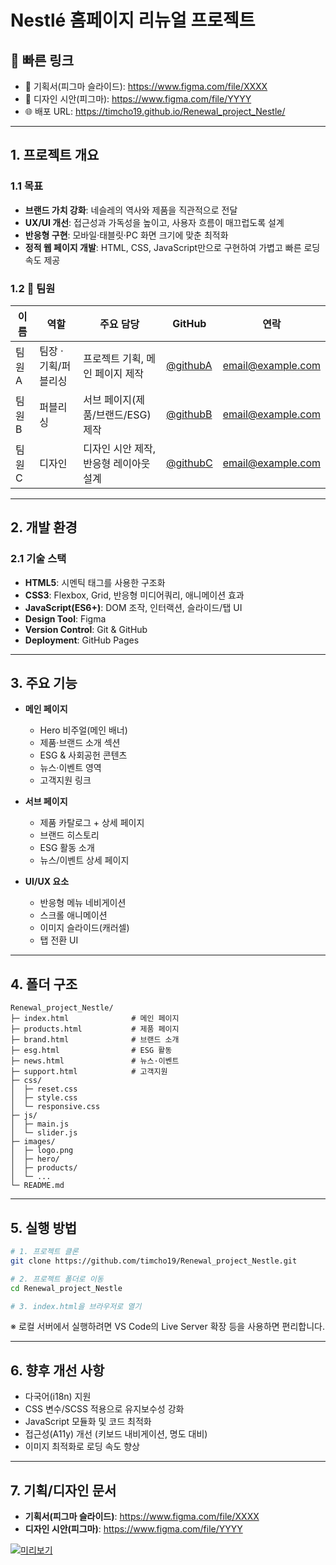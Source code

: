 # Nestlé 홈페이지 리뉴얼 프로젝트

## 🔗 빠른 링크
- 📑 기획서(피그마 슬라이드): https://www.figma.com/file/XXXX  
- 🎨 디자인 시안(피그마): https://www.figma.com/file/YYYY  
- 🌐 배포 URL: https://timcho19.github.io/Renewal_project_Nestle/

---

## 1. 프로젝트 개요

### 1.1 목표
- **브랜드 가치 강화**: 네슬레의 역사와 제품을 직관적으로 전달
- **UX/UI 개선**: 접근성과 가독성을 높이고, 사용자 흐름이 매끄럽도록 설계
- **반응형 구현**: 모바일·태블릿·PC 화면 크기에 맞춘 최적화
- **정적 웹 페이지 개발**: HTML, CSS, JavaScript만으로 구현하여 가볍고 빠른 로딩 속도 제공

### 1.2 👥 팀원
| 이름 | 역할 | 주요 담당 | GitHub | 연락 |
| --- | --- | --- | --- | --- |
| 팀원A | 팀장 · 기획/퍼블리싱 | 프로젝트 기획, 메인 페이지 제작 | [@githubA](https://github.com/githubA) | email@example.com |
| 팀원B | 퍼블리싱 | 서브 페이지(제품/브랜드/ESG) 제작 | [@githubB](https://github.com/githubB) | email@example.com |
| 팀원C | 디자인 | 디자인 시안 제작, 반응형 레이아웃 설계 | [@githubC](https://github.com/githubC) | email@example.com |

---

## 2. 개발 환경

### 2.1 기술 스택
- **HTML5**: 시멘틱 태그를 사용한 구조화
- **CSS3**: Flexbox, Grid, 반응형 미디어쿼리, 애니메이션 효과
- **JavaScript(ES6+)**: DOM 조작, 인터랙션, 슬라이드/탭 UI
- **Design Tool**: Figma
- **Version Control**: Git & GitHub
- **Deployment**: GitHub Pages

---

## 3. 주요 기능

- **메인 페이지**
  - Hero 비주얼(메인 배너)
  - 제품·브랜드 소개 섹션
  - ESG & 사회공헌 콘텐츠
  - 뉴스·이벤트 영역
  - 고객지원 링크

- **서브 페이지**
  - 제품 카탈로그 + 상세 페이지
  - 브랜드 히스토리
  - ESG 활동 소개
  - 뉴스/이벤트 상세 페이지

- **UI/UX 요소**
  - 반응형 메뉴 네비게이션
  - 스크롤 애니메이션
  - 이미지 슬라이드(캐러셀)
  - 탭 전환 UI

---

## 4. 폴더 구조
```
Renewal_project_Nestle/
├─ index.html              # 메인 페이지
├─ products.html           # 제품 페이지
├─ brand.html              # 브랜드 소개
├─ esg.html                # ESG 활동
├─ news.html               # 뉴스·이벤트
├─ support.html            # 고객지원
├─ css/
│  ├─ reset.css
│  ├─ style.css
│  └─ responsive.css
├─ js/
│  ├─ main.js
│  └─ slider.js
├─ images/
│  ├─ logo.png
│  ├─ hero/
│  ├─ products/
│  └─ ...
└─ README.md
```

---

## 5. 실행 방법
```bash
# 1. 프로젝트 클론
git clone https://github.com/timcho19/Renewal_project_Nestle.git

# 2. 프로젝트 폴더로 이동
cd Renewal_project_Nestle

# 3. index.html을 브라우저로 열기
```
※ 로컬 서버에서 실행하려면 VS Code의 Live Server 확장 등을 사용하면 편리합니다.

---

## 6. 향후 개선 사항
- 다국어(i18n) 지원
- CSS 변수/SCSS 적용으로 유지보수성 강화
- JavaScript 모듈화 및 코드 최적화
- 접근성(A11y) 개선 (키보드 내비게이션, 명도 대비)
- 이미지 최적화로 로딩 속도 향상

---

## 7. 기획/디자인 문서
- **기획서(피그마 슬라이드)**: https://www.figma.com/file/XXXX  
- **디자인 시안(피그마)**: https://www.figma.com/file/YYYY  

[![미리보기](./images/preview.png)](https://www.figma.com/file/XXXX "피그마 슬라이드")
